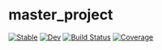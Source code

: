 # master_project

[![Stable](https://img.shields.io/badge/docs-stable-blue.svg)](https://Irisvanderwerf.github.io/master_project.jl/stable/)
[![Dev](https://img.shields.io/badge/docs-dev-blue.svg)](https://Irisvanderwerf.github.io/master_project.jl/dev/)
[![Build Status](https://github.com/Irisvanderwerf/master_project.jl/actions/workflows/CI.yml/badge.svg?branch=master)](https://github.com/Irisvanderwerf/master_project.jl/actions/workflows/CI.yml?query=branch%3Amaster)
[![Coverage](https://codecov.io/gh/Irisvanderwerf/master_project.jl/branch/master/graph/badge.svg)](https://codecov.io/gh/Irisvanderwerf/master_project.jl)
